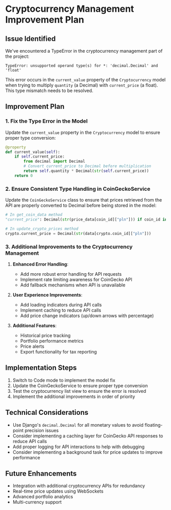 # Cryptocurrency Management Improvement Plan

## Issue Identified

We've encountered a TypeError in the cryptocurrency management part of the project:

```
TypeError: unsupported operand type(s) for *: 'decimal.Decimal' and 'float'
```

This error occurs in the `current_value` property of the `Cryptocurrency` model when trying to multiply `quantity` (a Decimal) with `current_price` (a float). This type mismatch needs to be resolved.

## Improvement Plan

### 1. Fix the Type Error in the Model

Update the `current_value` property in the `Cryptocurrency` model to ensure proper type conversion:

```python
@property
def current_value(self):
    if self.current_price:
        from decimal import Decimal
        # Convert current_price to Decimal before multiplication
        return self.quantity * Decimal(str(self.current_price))
    return 0
```

### 2. Ensure Consistent Type Handling in CoinGeckoService

Update the `CoinGeckoService` class to ensure that prices retrieved from the API are properly converted to Decimal before being stored in the model:

```python
# In get_coin_data method
"current_price": Decimal(str(price_data[coin_id]["pln"])) if coin_id in price_data else Decimal('0')

# In update_crypto_prices method
crypto.current_price = Decimal(str(data[crypto.coin_id]["pln"]))
```

### 3. Additional Improvements to the Cryptocurrency Management

1. **Enhanced Error Handling**:
   - Add more robust error handling for API requests
   - Implement rate limiting awareness for CoinGecko API
   - Add fallback mechanisms when API is unavailable

2. **User Experience Improvements**:
   - Add loading indicators during API calls
   - Implement caching to reduce API calls
   - Add price change indicators (up/down arrows with percentage)

3. **Additional Features**:
   - Historical price tracking
   - Portfolio performance metrics
   - Price alerts
   - Export functionality for tax reporting

## Implementation Steps

1. Switch to Code mode to implement the model fix
2. Update the CoinGeckoService to ensure proper type conversion
3. Test the cryptocurrency list view to ensure the error is resolved
4. Implement the additional improvements in order of priority

## Technical Considerations

- Use Django's `decimal.Decimal` for all monetary values to avoid floating-point precision issues
- Consider implementing a caching layer for CoinGecko API responses to reduce API calls
- Add proper logging for API interactions to help with debugging
- Consider implementing a background task for price updates to improve performance

## Future Enhancements

- Integration with additional cryptocurrency APIs for redundancy
- Real-time price updates using WebSockets
- Advanced portfolio analytics
- Multi-currency support